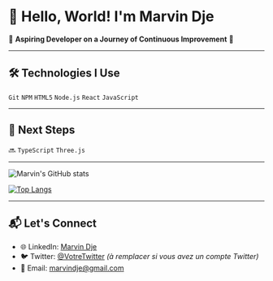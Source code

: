 # 👋 Hello, World! I'm Marvin Dje

🌱 **Aspiring Developer on a Journey of Continuous Improvement** 🚀

---

## 🛠️ Technologies I Use

`Git` `NPM` `HTML5` `Node.js` `React` `JavaScript`

---

## 🌟 Next Steps

🔜 `TypeScript` `Three.js`

---

![Marvin's GitHub stats](https://github-readme-stats.vercel.app/api?username=VotreNomDUtilisateurGitHub&show_icons=true&theme=radical)

[![Top Langs](https://github-readme-stats.vercel.app/api/top-langs/?username=VotreNomDUtilisateurGitHub&layout=compact)](https://github.com/anuraghazra/github-readme-stats)

---

## 📬 Let's Connect

- 🌐 LinkedIn: [Marvin Dje](https://www.linkedin.com/in/marvin-dje-104894275/)
- 🐦 Twitter: [@VotreTwitter](https://twitter.com/VotreTwitter) *(à remplacer si vous avez un compte Twitter)*
- 📧 Email: [marvindje@gmail.com](mailto:marvindje@gmail.com)

